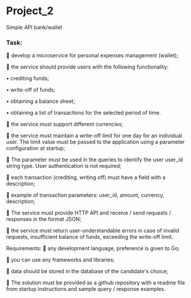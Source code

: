 # Project_2
Simple API bank/wallet

### Task:

 develop a microservice for personal expenses management (wallet);

 the service should provide users with the following functionality:

• crediting funds;

• write-off of funds;

• obtaining a balance sheet;

• obtaining a list of transactions for the selected period of time.


 the service must support different currencies;

 the service must maintain a write-off limit for one day for an individual
user. The limit value must be passed to the application using a parameter
configuration at startup;

 The parameter must be used in the queries to identify the user
user_id string type. User authentication is not required;

 each transaction (crediting, writing off) must have a field with a description;

 example of transaction parameters: user_id, amount, currency, description;

 The service must provide HTTP API and receive / send requests / responses in the format
JSON;

 the service must return user-understandable errors in case of invalid requests,
insufficient balance of funds, exceeding the write-off limit.

Requirements:
 any development language, preference is given to Go;

 you can use any frameworks and libraries;

 data should be stored in the database of the candidate's choice;

 The solution must be provided as a github repository with a readme file from
startup instructions and sample query / response examples.
